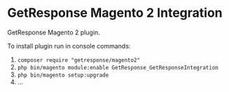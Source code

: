 # GetResponse Magento 2 Integration
GetResponse Magento 2 plugin.
 
To install plugin run in console commands:

1. `composer require "getresponse/magento2"`
2. `php bin/magento module:enable GetResponse_GetResponseIntegration`
3. `php bin/magento setup:upgrade`
4. ...
